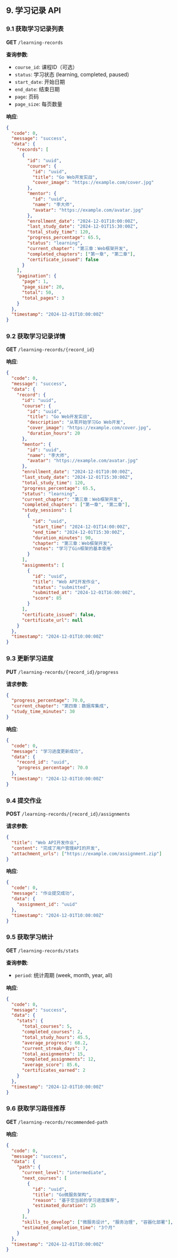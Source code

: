 ## 9. 学习记录 API

### 9.1 获取学习记录列表
**GET** `/learning-records`

**查询参数**:
- `course_id`: 课程ID（可选）
- `status`: 学习状态 (learning, completed, paused)
- `start_date`: 开始日期
- `end_date`: 结束日期
- `page`: 页码
- `page_size`: 每页数量

**响应**:
```json
{
  "code": 0,
  "message": "success",
  "data": {
    "records": [
      {
        "id": "uuid",
        "course": {
          "id": "uuid",
          "title": "Go Web开发实战",
          "cover_image": "https://example.com/cover.jpg"
        },
        "mentor": {
          "id": "uuid",
          "name": "李大师",
          "avatar": "https://example.com/avatar.jpg"
        },
        "enrollment_date": "2024-12-01T10:00:00Z",
        "last_study_date": "2024-12-01T15:30:00Z",
        "total_study_time": 120,
        "progress_percentage": 65.5,
        "status": "learning",
        "current_chapter": "第三章：Web框架开发",
        "completed_chapters": ["第一章", "第二章"],
        "certificate_issued": false
      }
    ],
    "pagination": {
      "page": 1,
      "page_size": 20,
      "total": 50,
      "total_pages": 3
    }
  },
  "timestamp": "2024-12-01T10:00:00Z"
}
```

### 9.2 获取学习记录详情
**GET** `/learning-records/{record_id}`

**响应**:
```json
{
  "code": 0,
  "message": "success",
  "data": {
    "record": {
      "id": "uuid",
      "course": {
        "id": "uuid",
        "title": "Go Web开发实战",
        "description": "从零开始学习Go Web开发",
        "cover_image": "https://example.com/cover.jpg",
        "duration_hours": 20
      },
      "mentor": {
        "id": "uuid",
        "name": "李大师",
        "avatar": "https://example.com/avatar.jpg"
      },
      "enrollment_date": "2024-12-01T10:00:00Z",
      "last_study_date": "2024-12-01T15:30:00Z",
      "total_study_time": 120,
      "progress_percentage": 65.5,
      "status": "learning",
      "current_chapter": "第三章：Web框架开发",
      "completed_chapters": ["第一章", "第二章"],
      "study_sessions": [
        {
          "id": "uuid",
          "start_time": "2024-12-01T14:00:00Z",
          "end_time": "2024-12-01T15:30:00Z",
          "duration_minutes": 90,
          "chapter": "第三章：Web框架开发",
          "notes": "学习了Gin框架的基本使用"
        }
      ],
      "assignments": [
        {
          "id": "uuid",
          "title": "Web API开发作业",
          "status": "submitted",
          "submitted_at": "2024-12-01T16:00:00Z",
          "score": 85
        }
      ],
      "certificate_issued": false,
      "certificate_url": null
    }
  },
  "timestamp": "2024-12-01T10:00:00Z"
}
```

### 9.3 更新学习进度
**PUT** `/learning-records/{record_id}/progress`

**请求参数**:
```json
{
  "progress_percentage": 70.0,
  "current_chapter": "第四章：数据库集成",
  "study_time_minutes": 30
}
```

**响应**:
```json
{
  "code": 0,
  "message": "学习进度更新成功",
  "data": {
    "record_id": "uuid",
    "progress_percentage": 70.0
  },
  "timestamp": "2024-12-01T10:00:00Z"
}
```

### 9.4 提交作业
**POST** `/learning-records/{record_id}/assignments`

**请求参数**:
```json
{
  "title": "Web API开发作业",
  "content": "完成了用户管理API的开发",
  "attachment_urls": ["https://example.com/assignment.zip"]
}
```

**响应**:
```json
{
  "code": 0,
  "message": "作业提交成功",
  "data": {
    "assignment_id": "uuid"
  },
  "timestamp": "2024-12-01T10:00:00Z"
}
```

### 9.5 获取学习统计
**GET** `/learning-records/stats`

**查询参数**:
- `period`: 统计周期 (week, month, year, all)

**响应**:
```json
{
  "code": 0,
  "message": "success",
  "data": {
    "stats": {
      "total_courses": 5,
      "completed_courses": 2,
      "total_study_hours": 45.5,
      "average_progress": 68.2,
      "current_streak_days": 7,
      "total_assignments": 15,
      "completed_assignments": 12,
      "average_score": 85.6,
      "certificates_earned": 2
    }
  },
  "timestamp": "2024-12-01T10:00:00Z"
}
```

### 9.6 获取学习路径推荐
**GET** `/learning-records/recommended-path`

**响应**:
```json
{
  "code": 0,
  "message": "success",
  "data": {
    "path": {
      "current_level": "intermediate",
      "next_courses": [
        {
          "id": "uuid",
          "title": "Go微服务架构",
          "reason": "基于您当前的学习进度推荐",
          "estimated_duration": 25
        }
      ],
      "skills_to_develop": ["微服务设计", "服务治理", "容器化部署"],
      "estimated_completion_time": "3个月"
    }
  },
  "timestamp": "2024-12-01T10:00:00Z"
}
```
